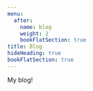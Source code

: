 ```yaml
---
menu:
  after:
    name: blog
    weight: 2
    bookFlatSection: true
title: Blog
hideHeading: true
bookFlatSection: true
---
```



My blog!